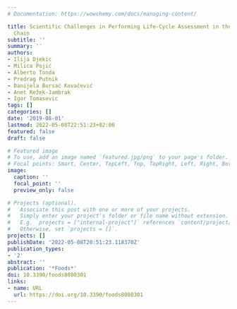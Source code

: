 ```yaml
---
# Documentation: https://wowchemy.com/docs/managing-content/

title: Scientific Challenges in Performing Life-Cycle Assessment in the Food Supply
  Chain
subtitle: ''
summary: ''
authors:
- Ilija Djekic
- Milica Pojić
- Alberto Tonda
- Predrag Putnik
- Danijela Bursać Kovačević
- Anet Režek-Jambrak
- Igor Tomasevic
tags: []
categories: []
date: '2019-08-01'
lastmod: 2022-05-08T22:51:23+02:00
featured: false
draft: false

# Featured image
# To use, add an image named `featured.jpg/png` to your page's folder.
# Focal points: Smart, Center, TopLeft, Top, TopRight, Left, Right, BottomLeft, Bottom, BottomRight.
image:
  caption: ''
  focal_point: ''
  preview_only: false

# Projects (optional).
#   Associate this post with one or more of your projects.
#   Simply enter your project's folder or file name without extension.
#   E.g. `projects = ["internal-project"]` references `content/project/deep-learning/index.md`.
#   Otherwise, set `projects = []`.
projects: []
publishDate: '2022-05-08T20:51:23.118370Z'
publication_types:
- '2'
abstract: ''
publication: '*Foods*'
doi: 10.3390/foods8080301
links:
- name: URL
  url: https://doi.org/10.3390/foods8080301
---
```


